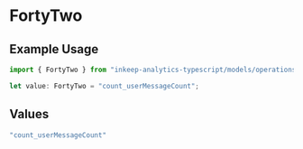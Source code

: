 # FortyTwo

## Example Usage

```typescript
import { FortyTwo } from "inkeep-analytics-typescript/models/operations";

let value: FortyTwo = "count_userMessageCount";
```

## Values

```typescript
"count_userMessageCount"
```